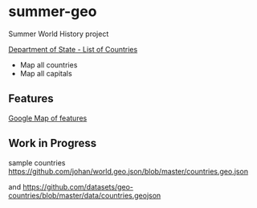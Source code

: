 # summer-geo
Summer World History project

[Department of State - List of Countries](https://www.state.gov/independent-states-in-the-world/)

* Map all countries
* Map all capitals

## Features

[Google Map of features](https://drive.google.com/open?id=1IaDA2lzXpll1rHSRL15lBZhqzpgjJIaI&usp=sharing)

## Work in Progress

sample countries
https://github.com/johan/world.geo.json/blob/master/countries.geo.json

and
https://github.com/datasets/geo-countries/blob/master/data/countries.geojson
